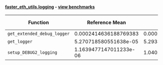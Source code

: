 #### [faster_eth_utils.logging](https://github.com/BobTheBuidler/faster-eth-utils/blob/fix-bench/faster_eth_utils/logging.py) - [view benchmarks](https://github.com/BobTheBuidler/faster-eth-utils/blob/fix-bench/benchmarks/test_logging_benchmarks.py)

| Function | Reference Mean | Faster Mean | % Change | Speedup (%) | x Faster | Faster |
|----------|---------------|-------------|----------|-------------|----------|--------|
| `get_extended_debug_logger` | 0.0002414636188769383 | 0.00024250170959813598 | -0.43% | -0.43% | 1.00x | ❌ |
| `get_logger` | 5.270718580551638e-05 | 5.293332689538299e-05 | -0.43% | -0.43% | 1.00x | ❌ |
| `setup_DEBUG2_logging` | 1.1639477147011233e-06 | 1.0402262722549427e-06 | 10.63% | 11.89% | 1.12x | ✅ |
